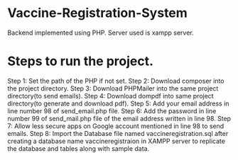# Vaccine-Registration-System

Backend implemented using PHP.
Server used is xampp server.

# Steps to run the project.
Step 1: Set the path of the PHP if not set.
Step 2: Download composer into the project directory.
Step 3: Download PHPMailer into the same project directory(to send emails).
Step 4: Download dompdf into same project directory(to generate and download pdf).
Step 5: Add your email address in line number 98 of send_email.php file.
Step 6: Add the password in line number 99 of send_mail.php file of the email address written in line 98.
Step 7: Allow less secure apps on Google account mentioned in line 98 to send emails.
Step 8: Import the Database file named vaccineregistration.sql after creating a database name vaccineregistraion in XAMPP server to replicate the database and tables along with           sample data.

